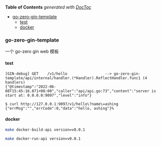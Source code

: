 <!-- START doctoc generated TOC please keep comment here to allow auto update -->
<!-- DON'T EDIT THIS SECTION, INSTEAD RE-RUN doctoc TO UPDATE -->
**Table of Contents**  *generated with [DocToc](https://github.com/thlorenz/doctoc)*

- [go-zero-gin-template](#go-zero-gin-template)
  - [test](#test)
  - [docker](#docker)

<!-- END doctoc generated TOC please keep comment here to allow auto update -->

### go-zero-gin-template

一个 go-zero gin web 模板

#### test

```
[GIN-debug] GET    /v1/hello                 --> go-zero-gin-template/api/internal/handler.(*Handler).ReflectHandler.func1 (4 handlers)
{"@timestamp":"2022-06-08T15:45:16.871+08:00","caller":"api/api.go:73","content":"server is start at: 0.0.0.0:9097","level":"info"}
```

```
$ curl http://127.0.0.1:9097/v1/hello\?name\=ashing                  
{"errMsg":"","errCode":0,"data":"hello, ashing"}% 
```

#### docker

```sh
make docker-build-api version=v0.0.1
```

```sh
make docker-run-api version=v0.0.1
```

